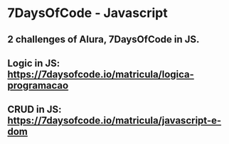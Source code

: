 # 7DaysOfCode - Javascript
## 2 challenges of Alura, 7DaysOfCode in JS.
## Logic in JS: https://7daysofcode.io/matricula/logica-programacao
## CRUD in JS: https://7daysofcode.io/matricula/javascript-e-dom

